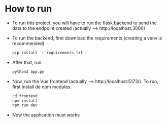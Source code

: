 # How to run

- To run this project, you will have to run the flask backend to send the data to the endpoint created (actually --> http://localhost:3000)
- To run the backend, first download the requirements (creating a venv is recommended)
  ```cmd
  pip install -r requirements.txt
  ```
- After that, run:
  ```python
  python3 app.py
  ```

- Now, run the Vue frontend (actually --> http://localhost:5173/). To run, first install de npm modules:
  ```cmd
  cd frontend
  npm install
  npm run dev
  ```

- Now the application must works
